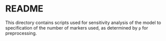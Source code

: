 # README

This directory contains scripts used for sensitivity analysis of the model to
specification of the number of markers used, as determined by `p` for
preprocessing.
